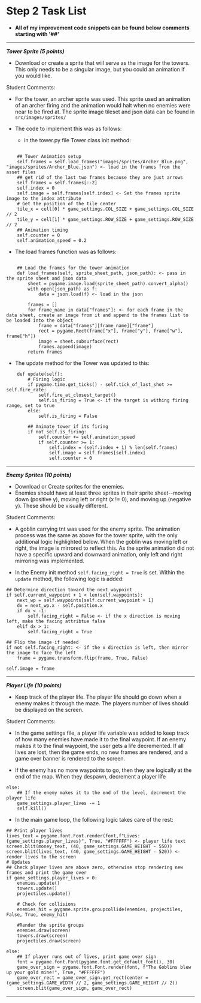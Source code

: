 # Step 2 Task List
- **All of my improvement code snippets can be found below comments starting with '##'**
---
***Tower Sprite (5 points)***
- Download or create a sprite that will serve as the image for the towers. This only needs to be a singular image, but you could an animation if you would like.

Student Comments:
- For the tower, an archer sprite was used. This sprite used an animation of an archer firing and the animation would halt when no enemies were near to be fired at. The sprite image tileset and json data can be found in `src/images/sprites/`

- The code to implement this was as follows:
    - in the tower.py file Tower class init method:
```

    ## Tower Animation setup
    self.frames = self.load_frames("images/sprites/Archer_Blue.png", "images/sprites/Archer_Blue.json") <- load in the frames from the asset files
    ## get rid of the last two frames because they are just arrows
    self.frames = self.frames[:-2]
    self.index = 0
    self.image = self.frames[self.index] <- Set the frames sprite image to the index attribute
    # Get the position of the tile center
    tile_x = cell[0] * game_settings.COL_SIZE + game_settings.COL_SIZE // 2
    tile_y = cell[1] * game_settings.ROW_SIZE + game_settings.ROW_SIZE // 2
    ## Animation timing
    self.counter = 0
    self.animation_speed = 0.2

```
- The load frames function was as follows:
```

    ## Load the frames for the tower animation
    def load_frames(self, sprite_sheet_path, json_path): <- pass in the sprite sheet and json data
        sheet = pygame.image.load(sprite_sheet_path).convert_alpha()
        with open(json_path) as f:
            data = json.load(f) <- load in the json

        frames = []
        for frame_name in data["frames"]: <- for each frame in the data sheet, create an image from it and append to the frames list to be loaded into the object
            frame = data["frames"][frame_name]["frame"]
            rect = pygame.Rect(frame["x"], frame["y"], frame["w"], frame["h"])
            image = sheet.subsurface(rect)
            frames.append(image)
        return frames

```
- The update method for the Tower was updated to this:
```
    def update(self):
        # Firing logic
        if pygame.time.get_ticks() - self.tick_of_last_shot >= self.fire_rate:
            self.fire_at_closest_target()
            self.is_firing = True <- if the target is withing firing range, set to true
        else:
            self.is_firing = False

        ## Animate tower if its firing
        if not self.is_firing:
            self.counter += self.animation_speed
            if self.counter >= 1:
                self.index = (self.index + 1) % len(self.frames)
                self.image = self.frames[self.index]
                self.counter = 0

```
---

***Enemy Sprites (10 points)***
- Download or Create sprites for the enemies. 
- Enemies should have at least three sprites in their sprite sheet--moving down (positive y), moving left or right (x != 0), and moving up (negative y). These should be visually different.

Student Comments:
- A goblin carrying tnt was used for the enemy sprite. The animation process was the same as above for the tower sprite, with the only additional logic highlighted below. When the goblin was moving left or right, the image is mirrored to reflect this. As the sprite animation did not have a specific upward and downward animation, only left and right mirroring was implemented.

- In the Enemy init method `self.facing_right = True` is set. Within the `update` method, the following logic is added:
```
## Determine direction toward the next waypoint
if self.current_waypoint + 1 < len(self.waypoints):
    next_wp = self.waypoints[self.current_waypoint + 1]
    dx = next_wp.x - self.position.x
    if dx < -1:
        self.facing_right = False <- if the x direction is moving left, make the facing attribtue false
    elif dx > 1:
        self.facing_right = True

## Flip the image if needed
if not self.facing_right: <- if the x direction is left, then mirror the image to face the left
    frame = pygame.transform.flip(frame, True, False)

self.image = frame
```
---

***Player Life (10 points)***
- Keep track of the player life. The player life should go down when a enemy makes it through the maze. The players number of lives should be displayed on the screen. 


Student Comments:

- In the game settings file, a player life variable was added to keep track of how many enemies have made it to the final waypoint. If an enemy makes it to the final waypoint, the user gets a life decremented. If all lives are lost, then the game ends, no new frames are rendered, and a game over banner is rendered to the screen.

- If the enemy has no more waypoints to go, then they are logically at the end of the map. When they despawn, decrement a player life
```
else:
    ## If the enemy makes it to the end of the level, decrement the player life
    game_settings.player_lives -= 1
    self.kill()
```

- In the main game loop, the following logic takes care of the rest:
```
## Print player lives
lives_text = pygame.font.Font.render(font,f"Lives: {game_settings.player_lives}", True, "#FFFFFF") <- player life text
screen.blit(money_text, (40, game_settings.GAME_HEIGHT - 550))
screen.blit(lives_text, (40, game_settings.GAME_HEIGHT - 520)) <- render lives to the screen
# Updates
## Check player lives are above zero, otherwise stop rendering new frames and print the game over
if game_settings.player_lives > 0:
    enemies.update()
    towers.update()
    projectiles.update()

    # Check for collisions
    enemies_hit = pygame.sprite.groupcollide(enemies, projectiles, False, True, enemy_hit)

    #Render the sprite groups
    enemies.draw(screen)
    towers.draw(screen)
    projectiles.draw(screen)

else:
    ## If player runs out of lives, print game over sign
    font = pygame.font.Font(pygame.font.get_default_font(), 30)
    game_over_sign = pygame.font.Font.render(font, f"The Goblins blew up your gold mine!", True, "#FFFFFF")
    game_over_rect = game_over_sign.get_rect(center = (game_settings.GAME_WIDTH // 2, game_settings.GAME_HEIGHT // 2))
    screen.blit(game_over_sign, game_over_rect)

```

---
